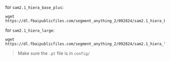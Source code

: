 for `sam2.1_hiera_base_plus`:
```
wget https://dl.fbaipublicfiles.com/segment_anything_2/092824/sam2.1_hiera_base_plus.pt
```
for `sam2.1_hiera_large`:
```
wget https://dl.fbaipublicfiles.com/segment_anything_2/092824/sam2.1_hiera_large.pt 
```

> Make sure the `.pt` file is in `config/`